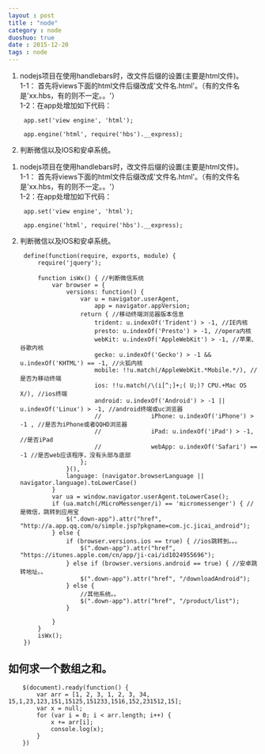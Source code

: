 ```yaml
---
layout : post
title : "node"
category : node
duoshuo: true
date : 2015-12-20
tags : node
---
```


1. nodejs项目在使用handlebars时，改文件后缀的设置(主要是html文件)。<br />
1-1： 首先将views下面的html文件后缀改成'文件名.html'。（有的文件名是'xx.hbs，有的则不一定。。'）<br />
1-2：在app处增加如下代码：


		app.set('view engine', 'html');
		
		app.engine('html', require('hbs').__express);

2. 判断微信以及IOS和安卓系统。

<!--more-->




1. nodejs项目在使用handlebars时，改文件后缀的设置(主要是html文件)。<br />
1-1： 首先将views下面的html文件后缀改成'文件名.html'。（有的文件名是'xx.hbs，有的则不一定。。'）<br />
1-2：在app处增加如下代码：


		app.set('view engine', 'html');
		
		app.engine('html', require('hbs').__express);

2. 判断微信以及IOS和安卓系统。


		define(function(require, exports, module) {
			require('jquery');
		
			function isWx() { //判断微信系统
				var browser = {
					versions: function() {
						var u = navigator.userAgent,
							app = navigator.appVersion;
						return { //移动终端浏览器版本信息
							trident: u.indexOf('Trident') > -1, //IE内核
							presto: u.indexOf('Presto') > -1, //opera内核
							webKit: u.indexOf('AppleWebKit') > -1, //苹果、谷歌内核
							gecko: u.indexOf('Gecko') > -1 && u.indexOf('KHTML') == -1, //火狐内核
							mobile: !!u.match(/AppleWebKit.*Mobile.*/), //是否为移动终端
							ios: !!u.match(/\(i[^;]+;( U;)? CPU.+Mac OS X/), //ios终端
							android: u.indexOf('Android') > -1 || u.indexOf('Linux') > -1, //android终端或uc浏览器
							//              iPhone: u.indexOf('iPhone') > -1 , //是否为iPhone或者QQHD浏览器
							//              iPad: u.indexOf('iPad') > -1, //是否iPad
							//              webApp: u.indexOf('Safari') == -1 //是否web应该程序，没有头部与底部
						};
					}(),
					language: (navigator.browserLanguage || navigator.language).toLowerCase()
				}
				var ua = window.navigator.userAgent.toLowerCase();
				if (ua.match(/MicroMessenger/i) == 'micromessenger') { //是微信，跳转到应用宝
					$(".down-app").attr("href", "http://a.app.qq.com/o/simple.jsp?pkgname=com.jc.jicai_android");
				} else {
					if (browser.versions.ios == true) { //ios跳转到。。。
						$(".down-app").attr("href", "https://itunes.apple.com/cn/app/ji-cai/id1024955696");
					} else if (browser.versions.android == true) { //安卓跳转地址。。
						$(".down-app").attr("href", "/downloadAndroid");
					} else {
						//其他系统。。
						$(".down-app").attr("href", "/product/list");
					}
		
				}
			}
			isWx();
		})
		

## 如何求一个数组之和。

		$(document).ready(function() {
			var arr = [1, 2, 3, 1, 2, 3, 34, 15,1,23,123,151,15125,151233,1516,152,231512,15];
			var x = null;
			for (var i = 0; i < arr.length; i++) {
				x += arr[i];
				console.log(x);
			}
		})
